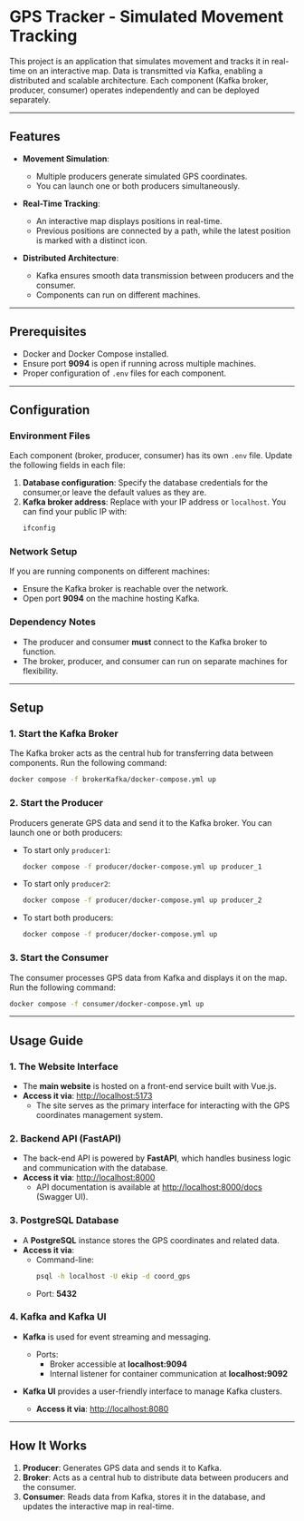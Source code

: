 # **GPS Tracker - Simulated Movement Tracking**

This project is an application that simulates movement and tracks it in real-time on an interactive map. Data is transmitted via Kafka, enabling a distributed and scalable architecture. Each component (Kafka broker, producer, consumer) operates independently and can be deployed separately.

---

## **Features**

- **Movement Simulation**:  
  - Multiple producers generate simulated GPS coordinates.  
  - You can launch one or both producers simultaneously.  

- **Real-Time Tracking**:  
  - An interactive map displays positions in real-time.  
  - Previous positions are connected by a path, while the latest position is marked with a distinct icon.  

- **Distributed Architecture**:  
  - Kafka ensures smooth data transmission between producers and the consumer.  
  - Components can run on different machines.

---

## **Prerequisites**

- Docker and Docker Compose installed.  
- Ensure port **9094** is open if running across multiple machines.  
- Proper configuration of `.env` files for each component.  

---

## **Configuration**

### **Environment Files**  
Each component (broker, producer, consumer) has its own `.env` file. Update the following fields in each file:  
1. **Database configuration**: Specify the database credentials for the consumer,or leave the default values as they are.  
2. **Kafka broker address**: Replace with your IP address or `localhost`. You can find your public IP with:  
   ```bash
   ifconfig
   ```

### **Network Setup**  
If you are running components on different machines:  
- Ensure the Kafka broker is reachable over the network.  
- Open port **9094** on the machine hosting Kafka.  

### **Dependency Notes**  
- The producer and consumer **must** connect to the Kafka broker to function.  
- The broker, producer, and consumer can run on separate machines for flexibility.  

---

## **Setup**

### **1. Start the Kafka Broker**  
The Kafka broker acts as the central hub for transferring data between components. Run the following command:  
```bash
docker compose -f brokerKafka/docker-compose.yml up
```

### **2. Start the Producer**  
Producers generate GPS data and send it to the Kafka broker. You can launch one or both producers:  
- To start only `producer1`:  
  ```bash
  docker compose -f producer/docker-compose.yml up producer_1
  ```  
- To start only `producer2`:  
  ```bash
  docker compose -f producer/docker-compose.yml up producer_2
  ```  
- To start both producers:  
  ```bash
  docker compose -f producer/docker-compose.yml up
  ```

### **3. Start the Consumer**  
The consumer processes GPS data from Kafka and displays it on the map. Run the following command:  
```bash
docker compose -f consumer/docker-compose.yml up
```

---
## **Usage Guide**

### **1. The Website Interface**
- The **main website** is hosted on a front-end service built with Vue.js.
- **Access it via**: [http://localhost:5173](http://localhost:5173)
  - The site serves as the primary interface for interacting with the GPS coordinates management system.


### **2. Backend API (FastAPI)**
- The back-end API is powered by **FastAPI**, which handles business logic and communication with the database.
- **Access it via**: [http://localhost:8000](http://localhost:8000)
  - API documentation is available at [http://localhost:8000/docs](http://localhost:8000/docs) (Swagger UI).


### **3. PostgreSQL Database**
- A **PostgreSQL** instance stores the GPS coordinates and related data.
- **Access it via**: 
  - Command-line:  
    ```bash
    psql -h localhost -U ekip -d coord_gps
    ```
  - Port: **5432**


### **4. Kafka and Kafka UI**
- **Kafka** is used for event streaming and messaging.
  - Ports:  
    - Broker accessible at **localhost:9094**
    - Internal listener for container communication at **localhost:9092**

- **Kafka UI** provides a user-friendly interface to manage Kafka clusters.
  - **Access it via**: [http://localhost:8080](http://localhost:8080)

---

## **How It Works**

1. **Producer**: Generates GPS data and sends it to Kafka.  
2. **Broker**: Acts as a central hub to distribute data between producers and the consumer.  
3. **Consumer**: Reads data from Kafka, stores it in the database, and updates the interactive map in real-time.  


